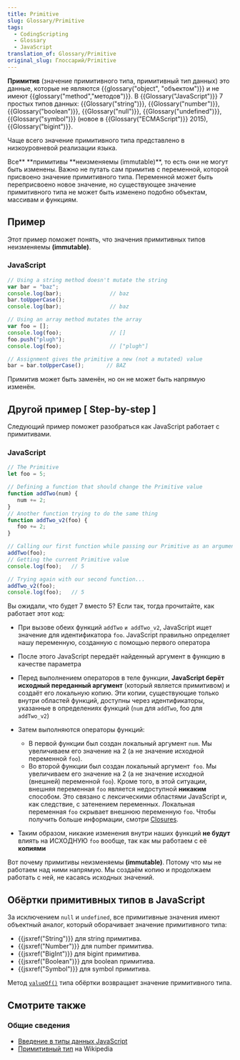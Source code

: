 ```yaml
---
title: Primitive
slug: Glossary/Primitive
tags:
  - CodingScripting
  - Glossary
  - JavaScript
translation_of: Glossary/Primitive
original_slug: Глоссарий/Primitive
---
```

**Примитив** (значение примитивного типа, примитивный тип данных) это данные, которые не являются {{glossary("object", "объектом")}} и не имеют {{glossary("method","методов")}}. В {{Glossary("JavaScript")}} 7 простых типов данных: {{Glossary("string")}}, {{Glossary("number")}}, {{Glossary("boolean")}}, {{Glossary("null")}}, {{Glossary("undefined")}}, {{Glossary("symbol")}} (новое в {{Glossary("ECMAScript")}} 2015), {{Glossary("bigint")}}.

Чаще всего значение примитивного типа представлено в низкоуровневой реализации языка.

Все\*\* **примитивы **неизменяемы (immutable)\*\*, то есть они не могут быть изменены. Важно не путать сам примитив с переменной, которой присвоено значение примитивного типа. Переменной может быть переприсвоено новое значение, но существующее значение примитивного типа не может быть изменено подобно объектам, массивам и функциям.

## Пример

Этот пример поможет понять, что значения примитивных типов неизменяемы **(immutable)**.

### JavaScript

```js
// Using a string method doesn't mutate the string
var bar = "baz";
console.log(bar);               // baz
bar.toUpperCase();
console.log(bar);               // baz

// Using an array method mutates the array
var foo = [];
console.log(foo);               // []
foo.push("plugh");
console.log(foo);               // ["plugh"]

// Assignment gives the primitive a new (not a mutated) value
bar = bar.toUpperCase();       // BAZ
```

Примитив может быть заменён, но он не может быть напрямую изменён.

## Другой пример \[ Step-by-step ]

Следующий пример поможет разобраться как JavaScript работает с примитивами.

### JavaScript

```js
// The Primitive
let foo = 5;

// Defining a function that should change the Primitive value
function addTwo(num) {
   num += 2;
}
// Another function trying to do the same thing
function addTwo_v2(foo) {
   foo += 2;
}

// Calling our first function while passing our Primitive as an argument
addTwo(foo);
// Getting the current Primitive value
console.log(foo);   // 5

// Trying again with our second function...
addTwo_v2(foo);
console.log(foo);   // 5
```

Вы ожидали, что будет 7 вместо 5? Если так, тогда прочитайте, как работает этот код:

- При вызове обеих функций `addTwo` `и addTwo_v2`, JavaScript ищет значение для идентификатора `foo`. JavaScript правильно определяет нашу переменную, созданную с помощью первого оператора
- После этого JavaScript передаёт найденный аргумент в функцию в качестве параметра
- Перед выполнением операторов в теле функции, **JavaScript берёт исходный переданный аргумент** (который является примитивом) и создаёт его локальную копию. Эти копии, существующие только внутри областей функций, доступны через идентификаторы, указанные в определениях функций (`num` для `addTwo`, foo для `addTwo_v2`)
- Затем выполняются операторы функций:

  - В первой функции был создан локальный аргумент `num`. Мы увеличиваем его значение на 2 (а не значение исходной переменной `foo`).
  - Во второй функции был создан локальный аргумент` foo`. Мы увеличиваем его значение на 2 (а не значение исходной (внешней) переменной `foo`). Кроме того, в этой ситуации, внешняя переменная `foo` является недоступной **никаким** способом. Это связано с лексическими областями JavaScript и, как следствие, с затенением переменных. Локальная переменная `foo` скрывает внешнюю переменную `foo`. Чтобы получить больше информации, смотри [Closures](/ru/docs/Web/JavaScript/Closures).

- Таким образом, никакие изменения внутри наших функций **не будут** влиять на ИСХОДНУЮ `foo` вообще, так как мы работаем с её **копиями**

Вот почему примитивы неизменяемы **(immutable)**. Потому что мы не работаем над ними напрямую. Мы создаём копию и продолжаем работать с ней, не касаясь исходных значений.

## Обёртки примитивных типов в JavaScript

За исключением `null` и `undefined`, все примитивные значения имеют объектный аналог, который оборачивает значение примитивного типа:

- {{jsxref("String")}} для string примитива.
- {{jsxref("Number")}} для number примитива.
- {{jsxref("BigInt")}} для bigint примитива.
- {{jsxref("Boolean")}} для boolean примитива.
- {{jsxref("Symbol")}} для symbol примитива.

Метод [`valueOf()`](/ru/docs/Web/JavaScript/Reference/Global_Objects/Object/valueOf) типа обёртки возвращает значение примитивного типа.

## Смотрите также

### Общие сведения

- [Введение в типы данных JavaScript](/ru/docs/Web/JavaScript/Data_structures)
- [Примитивный тип](https://ru.wikipedia.org/wiki/%D0%9F%D1%80%D0%B8%D0%BC%D0%B8%D1%82%D0%B8%D0%B2%D0%BD%D1%8B%D0%B9_%D1%82%D0%B8%D0%BF) на Wikipedia
